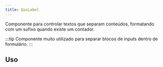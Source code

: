 ```yaml
---
title: QasLabel
---
```


Componente para controlar textos que separam conteúdos, formatando com um sufixo quando existe um contador.

:::tip
Componente muito utilizado para separar blocos de inputs dentro de formulário.
:::

<doc-api file="label/QasLabel" name="QasLabel" />


## Uso

<doc-example file="QasLabel/Basic" title="Básico" />
